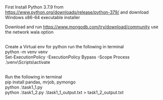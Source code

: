 First Install Python 3.7.9 from https://www.python.org/downloads/release/python-379/ and download Windows x86-64 executable installer <br />

Download and run https://www.mongodb.com/try/download/community use the network wala option <br /> <br />

Create a Virtual env for python run the following in terminal <br />
python -m venv venv <br />
Set-ExecutionPolicy -ExecutionPolicy Bypass -Scope Process <br />
.\venv\Scripts\activate <br /> <br />

Run the following in terminal <br />
 pip install pandas, mrjob, pymongo <br/>
 python .\task1_1.py <br />
 python .\task1_2.py .\task1_1_output.txt > task1_2_output.txt <br />
